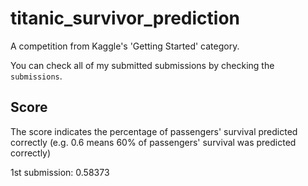 # titanic_survivor_prediction
A competition from Kaggle's 'Getting Started' category.

You can check all of my submitted submissions by checking the `submissions`.

## Score

The score indicates the percentage of passengers' survival predicted correctly (e.g. 0.6 means 60% of passengers' survival was predicted correctly)

1st submission: 0.58373
